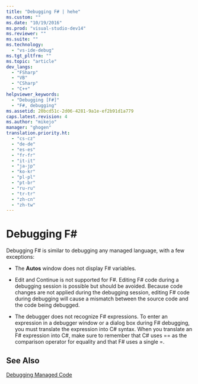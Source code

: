 ```yaml
---
title: "Debugging F# | hehe"
ms.custom: ""
ms.date: "10/19/2016"
ms.prod: "visual-studio-dev14"
ms.reviewer: ""
ms.suite: ""
ms.technology: 
  - "vs-ide-debug"
ms.tgt_pltfrm: ""
ms.topic: "article"
dev_langs: 
  - "FSharp"
  - "VB"
  - "CSharp"
  - "C++"
helpviewer_keywords: 
  - "Debugging [F#]"
  - "F#, debugging"
ms.assetid: 20bcd51c-2d06-4281-9a1e-ef2b91d1a779
caps.latest.revision: 4
ms.author: "mikejo"
manager: "ghogen"
translation.priority.ht: 
  - "cs-cz"
  - "de-de"
  - "es-es"
  - "fr-fr"
  - "it-it"
  - "ja-jp"
  - "ko-kr"
  - "pl-pl"
  - "pt-br"
  - "ru-ru"
  - "tr-tr"
  - "zh-cn"
  - "zh-tw"
---
```

# Debugging F#
Debugging F# is similar to debugging any managed language, with a few exceptions:  
  
-   The **Autos** window does not display F# variables.  
  
-   Edit and Continue is not supported for F#. Editing F# code during a debugging session is possible but should be avoided. Because code changes are not applied during the debugging session, editing F# code during debugging will cause a mismatch between the source code and the code being debugged.  
  
-   The debugger does not recognize F# expressions. To enter an expression in a debugger window or a dialog box during F# debugging, you must translate the expression into C# syntax. When you translate an F# expression into C#, make sure to remember that C# uses == as the comparison operator for equality and that F# uses a single =.  
  
## See Also  
 [Debugging Managed Code](../debugger/debugging-managed-code.md)